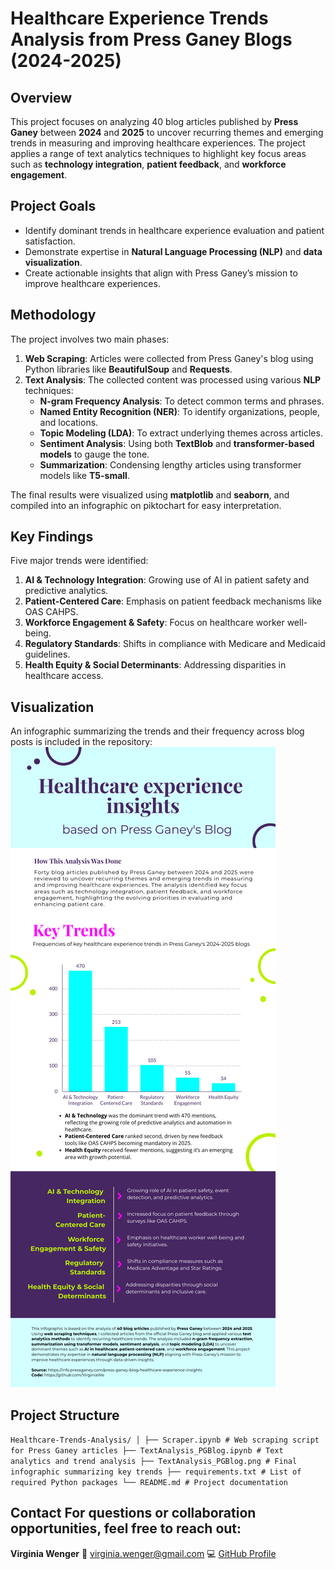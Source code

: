 # Healthcare Experience Trends Analysis from Press Ganey Blogs (2024-2025)

## Overview
This project focuses on analyzing 40 blog articles published by **Press Ganey** between **2024** and **2025** to uncover recurring themes and emerging trends in measuring and improving healthcare experiences. The project applies a range of text analytics techniques to highlight key focus areas such as **technology integration**, **patient feedback**, and **workforce engagement**.

## Project Goals
- Identify dominant trends in healthcare experience evaluation and patient satisfaction.
- Demonstrate expertise in **Natural Language Processing (NLP)** and **data visualization**.
- Create actionable insights that align with Press Ganey’s mission to improve healthcare experiences.

## Methodology
The project involves two main phases:

1. **Web Scraping**: Articles were collected from Press Ganey's blog using Python libraries like **BeautifulSoup** and **Requests**.
2. **Text Analysis**: The collected content was processed using various **NLP** techniques:
   - **N-gram Frequency Analysis**: To detect common terms and phrases.
   - **Named Entity Recognition (NER)**: To identify organizations, people, and locations.
   - **Topic Modeling (LDA)**: To extract underlying themes across articles.
   - **Sentiment Analysis**: Using both **TextBlob** and **transformer-based models** to gauge the tone.
   - **Summarization**: Condensing lengthy articles using transformer models like **T5-small**.
   
The final results were visualized using **matplotlib** and **seaborn**, and compiled into an infographic on piktochart for easy interpretation.

## Key Findings
Five major trends were identified:
1. **AI & Technology Integration**: Growing use of AI in patient safety and predictive analytics.
2. **Patient-Centered Care**: Emphasis on patient feedback mechanisms like OAS CAHPS.
3. **Workforce Engagement & Safety**: Focus on healthcare worker well-being.
4. **Regulatory Standards**: Shifts in compliance with Medicare and Medicaid guidelines.
5. **Health Equity & Social Determinants**: Addressing disparities in healthcare access.

## Visualization
An infographic summarizing the trends and their frequency across blog posts is included in the repository:  
![Healthcare Trends Infographic](TextAnalysis_PGBlog.png)

## Project Structure 
``` Healthcare-Trends-Analysis/ │ ├── Scraper.ipynb # Web scraping script for Press Ganey articles ├── TextAnalysis_PGBlog.ipynb # Text analytics and trend analysis ├── TextAnalysis_PGBlog.png # Final infographic summarizing key trends ├── requirements.txt # List of required Python packages └── README.md # Project documentation ``` 

## Contact For questions or collaboration opportunities, feel free to reach out: 

**Virginia Wenger** 
📧 [virginia.wenger@gmail.com](mailto:virginia.wenger@gmail.com) 
💻 [GitHub Profile](https://github.com/VirginiaWe) 



